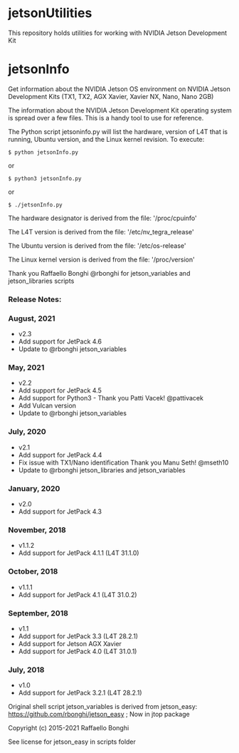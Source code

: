 # jetsonUtilities
This repository holds utilities for working with NVIDIA Jetson Development Kit

# jetsonInfo
Get information about the NVIDIA Jetson OS environment on NVIDIA Jetson Development Kits (TX1, TX2, AGX Xavier, Xavier NX, Nano, Nano 2GB)

The information about the NVIDIA Jetson Development Kit operating system is spread over a few files. This is a handy tool to use for reference.

The Python script jetsoninfo.py will list the hardware, version of L4T that is running, Ubuntu version, and the Linux kernel revision. To execute:
```
$ python jetsonInfo.py
```
or
```
$ python3 jetsonInfo.py
```
or
```
$ ./jetsonInfo.py 
```
The hardware designator is derived from the file: '/proc/cpuinfo'

The L4T version is derived from the file: '/etc/nv_tegra_release'

The Ubuntu version is derived from the file: '/etc/os-release'

The Linux kernel version is derived from the file: '/proc/version'

Thank you Raffaello Bonghi @rbonghi for jetson_variables and jetson_libraries scripts

### Release Notes:

### August, 2021
* v2.3
* Add support for JetPack 4.6
* Update to @rbonghi jetson_variables

### May, 2021
* v2.2
* Add support for JetPack 4.5
* Add support for Python3 - Thank you Patti Vacek! @pattivacek
* Add Vulcan version
* Update to @rbonghi jetson_variables

### July, 2020
* v2.1
* Add support for JetPack 4.4
* Fix issue with TX1/Nano identification
  Thank you Manu Seth! @mseth10
* Update to @rbonghi jetson_libraries and jetson_variables

### January, 2020
* v2.0
* Add support for JetPack 4.3

### November, 2018
* v1.1.2
* Add support for JetPack 4.1.1 (L4T 31.1.0)

### October, 2018
* v1.1.1
* Add support for JetPack 4.1 (L4T 31.0.2)

### September, 2018
* v1.1
* Add support for JetPack 3.3 (L4T 28.2.1)
* Add support for Jetson AGX Xavier
* Add support for JetPack 4.0 (L4T 31.0.1)

### July, 2018
* v1.0
* Add support for JetPack 3.2.1 (L4T 28.2.1)

Original shell script jetson_variables is derived from jetson_easy: https://github.com/rbonghi/jetson_easy ; Now in jtop package

Copyright (c) 2015-2021 Raffaello Bonghi

See license for jetson_easy in scripts folder

